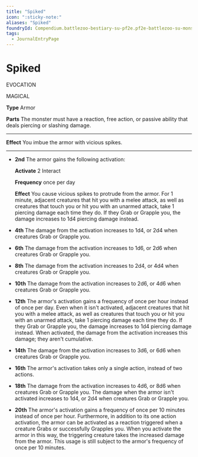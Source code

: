 ```yaml
---
title: "Spiked"
icon: ":sticky-note:"
aliases: "Spiked"
foundryId: Compendium.battlezoo-bestiary-su-pf2e.pf2e-battlezoo-su-monster-parts.JournalEntry.JbErDkeBQUxkKo2b.JournalEntryPage.iUQPbFQw8smWr3f7
tags:
  - JournalEntryPage
---
```


# Spiked
EVOCATION

MAGICAL

**Type** Armor

**Parts** The monster must have a reaction, free action, or passive ability that deals piercing or slashing damage.

* * *

**Effect** You imbue the armor with vicious spikes.

* * *

*   **2nd** The armor gains the following activation:
    
    **Activate** 2 Interact
    
    **Frequency** once per day
    
    **Effect** You cause vicious spikes to protrude from the armor. For 1 minute, adjacent creatures that hit you with a melee attack, as well as creatures that touch you or hit you with an unarmed attack, take 1 piercing damage each time they do. If they Grab or Grapple you, the damage increases to 1d4 piercing damage instead.
    
*   **4th** The damage from the activation increases to 1d4, or 2d4 when creatures Grab or Grapple you.
*   **6th** The damage from the activation increases to 1d6, or 2d6 when creatures Grab or Grapple you.
*   **8th** The damage from the activation increases to 2d4, or 4d4 when creatures Grab or Grapple you.
*   **10th** The damage from the activation increases to 2d6, or 4d6 when creatures Grab or Grapple you.
*   **12th** The armor's activation gains a frequency of once per hour instead of once per day. Even when it isn't activated, adjacent creatures that hit you with a melee attack, as well as creatures that touch you or hit you with an unarmed attack, take 1 piercing damage each time they do. If they Grab or Grapple you, the damage increases to 1d4 piercing damage instead. When activated, the damage from the activation increases this damage; they aren't cumulative.
*   **14th** The damage from the activation increases to 3d6, or 6d6 when creatures Grab or Grapple you.
*   **16th** The armor's activation takes only a single action, instead of two actions.
*   **18th** The damage from the activation increases to 4d6, or 8d6 when creatures Grab or Grapple you. The damage when the armor isn't activated increases to 1d4, or 2d4 when creatures Grab or Grapple you.
*   **20th** The armor's activation gains a frequency of once per 10 minutes instead of once per hour. Furthermore, in addition to its one action activation, the armor can be activated as a reaction triggered when a creature Grabs or successfully Grapples you. When you activate the armor in this way, the triggering creature takes the increased damage from the armor. This usage is still subject to the armor's frequency of once per 10 minutes.